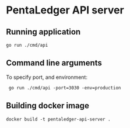 # PentaLedger API server

## Running application

`go run ./cmd/api`

## Command line arguments 

To specify port, and environment:

` go run ./cmd/api -port=3030 -env=production`

## Building docker image

```
docker build -t pentaledger-api-server .
```